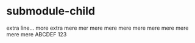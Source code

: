 # submodule-child

extra line...
more extra
mere mer
mere
mere
mere
mere
mere
mere
mere
mere
mere
ABCDEF
123